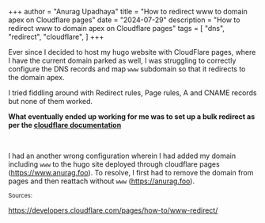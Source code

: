 +++
author = "Anurag Upadhaya"
title = "How to redirect www to domain apex on Cloudflare pages"
date = "2024-07-29"
description = "How to redirect www to domain apex on Cloudflare pages"
tags = [
    "dns",
    "redirect",
    "cloudflare",
]
+++

Ever since I decided to host my hugo website with CloudFlare pages, where I have the current domain parked as well, I was struggling to correctly configure the DNS records and map `www` subdomain so that it redirects to the domain apex.

I tried fiddling around with Redirect rules, Page rules, A and CNAME records but none of them worked.

**What eventually ended up working for me was to set up a bulk redirect as per the [cloudflare documentation](https://developers.cloudflare.com/pages/how-to/www-redirect/)**

<br>

I had an another wrong configuration wherein I had added my domain including `www` to the hugo site deployed through cloudflare pages (https://www.anurag.foo). To resolve, I first had to remove the domain from pages and then reattach without `www` (https://anurag.foo).

<small>Sources:</small>

https://developers.cloudflare.com/pages/how-to/www-redirect/